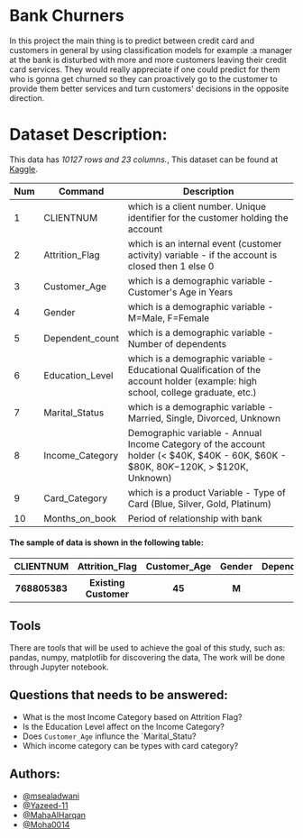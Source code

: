# Bank Churners
In this project the main thing is to predict between credit card and customers in general by using classification models for example :a manager at the bank is disturbed with more and more customers leaving their credit card services. They would really appreciate if one could predict for them who is gonna get churned so they can proactively go to the customer to provide them better services and turn customers' decisions in the opposite direction.

# Dataset Description:
This data has *10127 rows and 23 columns.*, This dataset can be found at [Kaggle](https://www.kaggle.com/sakshigoyal7/credit-card-customers).



| Num | Command | Description |
| --- | --- | --- |
| 1  | CLIENTNUM |  which is a client number. Unique identifier for the customer holding the account |
| 2  | Attrition_Flag | which is an internal event (customer activity) variable - if the account is closed then 1 else 0 |
| 3  | Customer_Age | which is a demographic variable - Customer's Age in Years |
| 4  | Gender | which is a demographic variable - M=Male, F=Female |
| 5  | Dependent_count | which is a demographic variable - Number of dependents |
| 6  | Education_Level | which is a demographic variable - Educational Qualification of the account holder (example: high school, college graduate, etc.)  |
| 7  | Marital_Status | which is a demographic variable - Married, Single, Divorced, Unknown |
| 8  | Income_Category | Demographic variable - Annual Income Category of the account holder (< $40K, $40K - 60K, $60K - $80K, $80K-$120K, > $120K, Unknown) |
| 9  | Card_Category | which is a product Variable - Type of Card (Blue, Silver, Gold, Platinum) |
| 10 | Months_on_book | Period of relationship with bank |


#### The sample of data is shown in the following table:

<table width="100%">
 <tr>
  <th>CLIENTNUM</th><th>Attrition_Flag</th><th>Customer_Age</th><th>Gender</th><th>Dependent_count</th><th>Education_Level</th><th>Marital_Status</th><th>Income_Category</th><th>Card_Category</th>
 </tr>
 <tr>
  <th>768805383</th><th>Existing Customer</th><th>45</th><th>M</th><th>3</th><th>High School</th><th>Married</th><th>60K-80K</th><th>blue</th>
 </tr>
</table>





## Tools
There are tools that will be used to achieve the goal of this study, such as: pandas, numpy, matplotlib for discovering the data, The work will be done through Jupyter notebook.


## Questions that needs to be answered:

- What is the most Income Category based on Attrition Flag?
- Is the Education Level affect on the Income Category?
- Does `Customer_Age` influnce the `Marital_Statu?
- Which income category can be types with card category?

## Authors:
- [@msealadwani](https://github.com/msealadwani)
- [@Yazeed-11](https://github.com/Yazeed-11)
- [@MahaAlHarqan](https://github.com/MahaAlHarqan)
- [@Moha0014](https://github.com/Moha0014)
